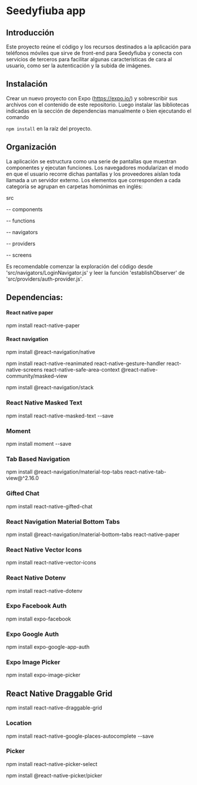# Seedyfiuba app



## Introducción

Este proyecto reúne el código y los recursos destinados a la aplicación para teléfonos móviles que sirve de front-end para Seedyfiuba y conecta con servicios de terceros para facilitar algunas características de cara al usuario, como ser la autenticación y la subida de imágenes.



## Instalación

Crear un nuevo proyecto con Expo (https://expo.io/) y sobrescribir sus archivos con el contenido de este repositorio. Luego instalar las bibliotecas indicadas en la sección de dependencias manualmente o bien ejecutando el comando 

`npm install` en la raíz del proyecto.



## Organización

La aplicación se estructura como una serie de pantallas que muestran componentes y ejecutan funciones. Los navegadores modularizan el modo en que el usuario recorre dichas pantallas y los proveedores aíslan toda llamada a un servidor externo. Los elementos que corresponden a cada categoría se agrupan en carpetas homónimas en inglés:

src

-- components

-- functions

-- navigators

-- providers

-- screens



Es recomendable comenzar la exploración del código desde 'src/navigators/LoginNavigator.js' y leer la función 'establishObserver' de 'src/providers/auth-provider.js'.



## Dependencias:

#### React native paper

npm install react-native-paper



#### React navigation

npm install @react-navigation/native

npm install react-native-reanimated react-native-gesture-handler react-native-screens react-native-safe-area-context @react-native-community/masked-view

npm install @react-navigation/stack



### React Native Masked Text

npm install react-native-masked-text --save



### Moment

npm install moment --save



### Tab Based Navigation

npm install @react-navigation/material-top-tabs react-native-tab-view@^2.16.0



### Gifted Chat

npm install react-native-gifted-chat



### React Navigation Material Bottom Tabs

npm install @react-navigation/material-bottom-tabs react-native-paper



### React Native Vector Icons

npm install react-native-vector-icons



### React Native Dotenv

npm install react-native-dotenv



### Expo Facebook Auth

npm install expo-facebook



### Expo Google Auth

npm install expo-google-app-auth



### Expo Image Picker

npm install expo-image-picker



## React Native Draggable Grid

npm install react-native-draggable-grid



### Location

npm install react-native-google-places-autocomplete --save



### Picker

npm install react-native-picker-select

npm install @react-native-picker/picker